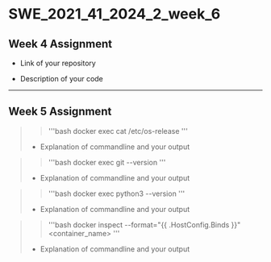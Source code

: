 # SWE_2021_41_2024_2_week_6

## Week 4 Assignment

- Link of your repository

- Description of your code
---
## Week 5 Assignment

>> '''bash docker exec <your container> cat /etc/os-release '''
> - Explanation of commandline and your output

>> '''bash docker exec <your container> git --version '''
> - Explanation of commandline and your output

>> '''bash docker exec <your container> python3 --version '''
> - Explanation of commandline and your output

>> '''bash docker inspect --format="{{ .HostConfig.Binds }}" <container_name> '''
> - Explanation of commandline and your output
